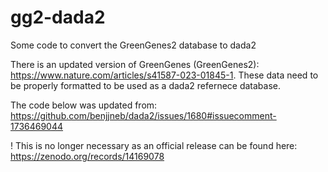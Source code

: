 # gg2-dada2
Some code to convert the GreenGenes2 database to dada2

There is an updated version of GreenGenes (GreenGenes2): https://www.nature.com/articles/s41587-023-01845-1. These data need to be properly formatted to be used as a dada2 refernece database.

The code below was updated from: https://github.com/benjjneb/dada2/issues/1680#issuecomment-1736469044


! This is no longer necessary as an official release can be found here: https://zenodo.org/records/14169078
